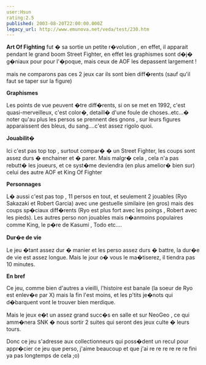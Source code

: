 ```yaml
---
user:Hsun
rating:2.5
published: 2003-08-20T22:00:00.000Z
legacy_url: http://www.emunova.net/veda/test/230.htm
---
```

**Art Of Fighting** fut � sa sortie un petite r�volution , en effet, il apparait pendant le grand boom Street Fighter, en effet les graphismes sont d�j� g�niaux pour pour l'�poque, mais ceux de AOF les depassent largement !  

mais ne comparons pas ces 2 jeux car ils sont bien diff�rents (sauf qu'il faut se taper sur la figure)  

  

**Graphismes**  

  

Les points de vue peuvent �tre diff�rents, si on se met en 1992, c'est quasi-merveilleux, c'est color�, detaill� d'une foule de choses..etc...� noter qu'au plus les persos se prennent des gnons , sur leurs figures apparaissent des bleus, du sang....c'est assez rigolo quoi.  

  

**Jouabilit�**  

  

Ici c'est pas top top , surtout compar� � un Street Fighter, les coups sont assez durs � enchainer et � parer. Mais malgr� cela , cela n'a pas rebutt� les joueurs, et ce syst�me deviendra (en plus amelior� bien sur) celui des autre AOF et King Of Fighter  

  

**Personnages**  

  

L� aussi c'est pas top , 11 persos en tout, et seulement 2 jouables (Ryo Sakazaki et Robert Garcia) avec une gestuelle similaire (en gros) mais des coups sp�ciaux diff�rents (Ryo est plus fort avec les poings , Robert avec les pieds). Les autres perso non jouables mais n�anmoins populaires comme King, le p�re de Kasumi , Todo etc....  

  

**Dur�e de vie**  

  

Le jeu �tant assez dur � manier et les perso assez durs � battre, la dur�e de vie est assez longue. Mais le jour o� vous le ma�tiserez, il tiendra pas 10 minutes.  

  

**En bref**  

  

Ce jeu, comme bien d'autres a vieilli, l'histoire est banale (la soeur de Ryo est enlev�e par X) mais la fin l'est moins, et les p'tits je�nots qui d�barquent vont le trouver bien merdique.   

Mais le jeux e�t un assez grand succ�s en salle et sur NeoGeo , ce qui amm�nera SNK � nous sortir 2 suites qui seront des jeux culte � leurs tours.  

Donc ce jeu s'adresse aux collectionneurs qui poss�dent un recul pour appr�cier ce jeu que perso, j'aime beaucoup et que j'ai re re re re re re fini ya pas longtemps de cela ;o)